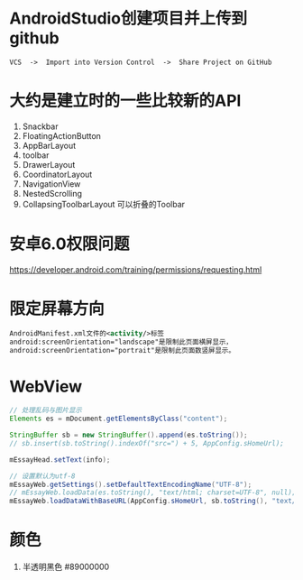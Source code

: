 # AndroidStudio创建项目并上传到github ##

`VCS  ->  Import into Version Control  ->  Share Project on GitHub`

# 大约是建立时的一些比较新的API

1. Snackbar
2. FloatingActionButton
3. AppBarLayout
4. toolbar
5. DrawerLayout
6. CoordinatorLayout
7. NavigationView
8. NestedScrolling
9. CollapsingToolbarLayout 可以折叠的Toolbar

# 安卓6.0权限问题

https://developer.android.com/training/permissions/requesting.html

# 限定屏幕方向

``` xml
AndroidManifest.xml文件的<activity/>标签
android:screenOrientation="landscape"是限制此页面横屏显示，
android:screenOrientation="portrait"是限制此页面数竖屏显示。
```

# WebView

``` java
// 处理乱码与图片显示
Elements es = mDocument.getElementsByClass("content");

StringBuffer sb = new StringBuffer().append(es.toString());
// sb.insert(sb.toString().indexOf("src=") + 5, AppConfig.sHomeUrl);

mEssayHead.setText(info);

// 设置默认为utf-8
mEssayWeb.getSettings().setDefaultTextEncodingName("UTF-8");
// mEssayWeb.loadData(es.toString(), "text/html; charset=UTF-8", null);
mEssayWeb.loadDataWithBaseURL(AppConfig.sHomeUrl, sb.toString(), "text/html", "UTF-8", null);
```

# 颜色

1. 半透明黑色 #89000000
